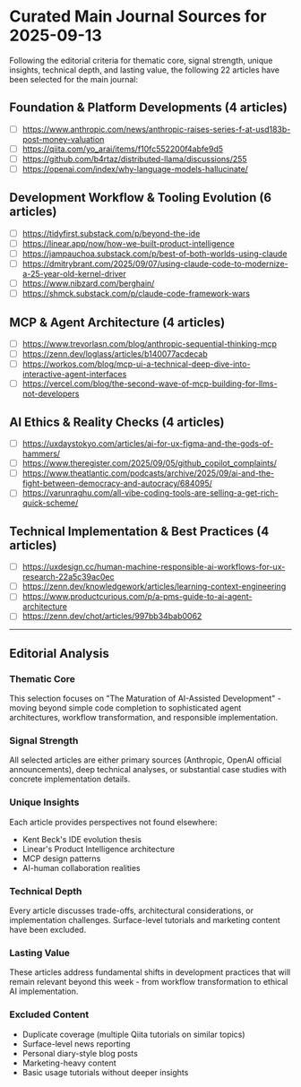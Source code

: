 # Curated Main Journal Sources for 2025-09-13

Following the editorial criteria for thematic core, signal strength, unique insights, technical depth, and lasting value, the following 22 articles have been selected for the main journal:

## Foundation & Platform Developments (4 articles)

- [ ] https://www.anthropic.com/news/anthropic-raises-series-f-at-usd183b-post-money-valuation
- [ ] https://qiita.com/yo_arai/items/f10fc552200f4abfe9d5
- [ ] https://github.com/b4rtaz/distributed-llama/discussions/255
- [ ] https://openai.com/index/why-language-models-hallucinate/

## Development Workflow & Tooling Evolution (6 articles)

- [ ] https://tidyfirst.substack.com/p/beyond-the-ide
- [ ] https://linear.app/now/how-we-built-product-intelligence
- [ ] https://jampauchoa.substack.com/p/best-of-both-worlds-using-claude
- [ ] https://dmitrybrant.com/2025/09/07/using-claude-code-to-modernize-a-25-year-old-kernel-driver
- [ ] https://www.nibzard.com/berghain/
- [ ] https://shmck.substack.com/p/claude-code-framework-wars

## MCP & Agent Architecture (4 articles)

- [ ] https://www.trevorlasn.com/blog/anthropic-sequential-thinking-mcp
- [ ] https://zenn.dev/loglass/articles/b140077acdecab
- [ ] https://workos.com/blog/mcp-ui-a-technical-deep-dive-into-interactive-agent-interfaces
- [ ] https://vercel.com/blog/the-second-wave-of-mcp-building-for-llms-not-developers

## AI Ethics & Reality Checks (4 articles)

- [ ] https://uxdaystokyo.com/articles/ai-for-ux-figma-and-the-gods-of-hammers/
- [ ] https://www.theregister.com/2025/09/05/github_copilot_complaints/
- [ ] https://www.theatlantic.com/podcasts/archive/2025/09/ai-and-the-fight-between-democracy-and-autocracy/684095/
- [ ] https://varunraghu.com/all-vibe-coding-tools-are-selling-a-get-rich-quick-scheme/

## Technical Implementation & Best Practices (4 articles)

- [ ] https://uxdesign.cc/human-machine-responsible-ai-workflows-for-ux-research-22a5c39ac0ec
- [ ] https://zenn.dev/knowledgework/articles/learning-context-engineering
- [ ] https://www.productcurious.com/p/a-pms-guide-to-ai-agent-architecture
- [ ] https://zenn.dev/chot/articles/997bb34bab0062

---

## Editorial Analysis

### Thematic Core
This selection focuses on "The Maturation of AI-Assisted Development" - moving beyond simple code completion to sophisticated agent architectures, workflow transformation, and responsible implementation.

### Signal Strength
All selected articles are either primary sources (Anthropic, OpenAI official announcements), deep technical analyses, or substantial case studies with concrete implementation details.

### Unique Insights
Each article provides perspectives not found elsewhere:
- Kent Beck's IDE evolution thesis
- Linear's Product Intelligence architecture
- MCP design patterns
- AI-human collaboration realities

### Technical Depth
Every article discusses trade-offs, architectural considerations, or implementation challenges. Surface-level tutorials and marketing content have been excluded.

### Lasting Value
These articles address fundamental shifts in development practices that will remain relevant beyond this week - from workflow transformation to ethical AI implementation.

### Excluded Content
- Duplicate coverage (multiple Qiita tutorials on similar topics)
- Surface-level news reporting
- Personal diary-style blog posts
- Marketing-heavy content
- Basic usage tutorials without deeper insights